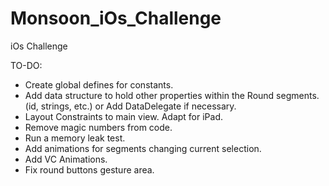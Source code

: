 Monsoon_iOs_Challenge
=====================

iOs Challenge

TO-DO:

* Create global defines for constants.
* Add data structure to hold other properties within the Round segments. (id, strings, etc.) or Add DataDelegate if necessary.
* Layout Constraints to main view. Adapt for iPad.
* Remove magic numbers from code.
* Run a memory leak test.
* Add animations for segments changing current selection.
* Add VC Animations.
* Fix round buttons gesture area.
